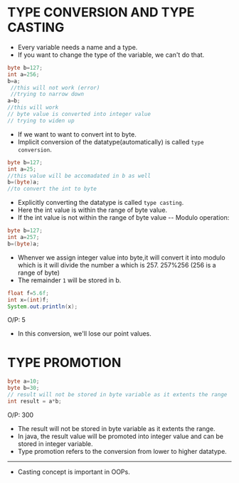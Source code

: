 # TYPE CONVERSION AND TYPE CASTING

- Every variable needs a name and a type.
- If you want to change the type of the variable, we can't do that.
```JAVA
byte b=127;
int a=256;
b=a;
 //this will not work (error)
 //trying to narrow down
a=b;
//this will work
// byte value is converted into integer value
// trying to widen up
```
- If we want to want to convert int to byte.
- Implicit conversion of the datatype(automatically) is called `type conversion`.
```JAVA
byte b=127;
int a=25;
//this value will be accomadated in b as well
b=(byte)a;
//to convert the int to byte
```
- Explicitly converting the datatype is called `type casting`.
- Here the int value is within the range of byte value.
- If the int value is not within the range of byte value -- Modulo operation:
```JAVA
byte b=127;
int a=257;
b=(byte)a;
```
- Whenver we assign integer value into byte,it will convert it into modulo which is it will divide the number a which is 257. 257%256 (256 is a range of byte)
- The remainder `1` will be stored in b.

```JAVA
float f=5.6f;
int x=(int)f;
System.out.println(x);
```
O/P: 5
- In this conversion, we'll lose our point values.

# TYPE PROMOTION

```JAVA
byte a=10;
byte b=30;
// result will not be stored in byte variable as it extents the range
int result = a*b;
```
O/P: 300

- The result will not be stored in byte variable as it extents the range.
- In java, the result value will be promoted into integer value and can be stored in integer variable.
- Type promotion refers to the conversion from lower to higher datatype.
___

- Casting concept is important in OOPs.
